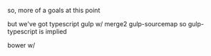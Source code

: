 so, more of a goals at this point

but we've got
  typescript
  gulp w/
    merge2
    gulp-sourcemap
    so gulp-typescript is implied
    
  bower w/
    